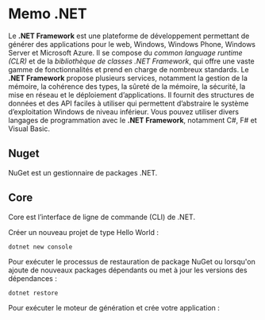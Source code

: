 # Memo .NET

Le **.NET Framework** est une plateforme de développement permettant de générer des applications pour le web, Windows, Windows Phone, Windows Server et Microsoft Azure.  Il se compose du *common language runtime (CLR)* et de la *bibliothèque de classes .NET Framework*, qui offre une vaste gamme de fonctionnalités et prend en charge de nombreux standards.
Le **.NET Framework** propose plusieurs services, notamment la gestion de la mémoire, la cohérence des types, la sûreté de la mémoire, la sécurité, la mise en réseau et le déploiement d’applications.  Il fournit des structures de données et des API faciles à utiliser qui permettent d’abstraire le système d’exploitation Windows de niveau inférieur.  Vous pouvez utiliser divers langages de programmation avec le **.NET Framework**, notamment C#, F# et Visual Basic.
## Nuget
NuGet est un gestionnaire de packages .NET.
## Core
Core est l’interface de ligne de commande (CLI) de .NET.

Créer un nouveau projet de type Hello World :

    dotnet new console
Pour exécuter le processus de restauration de package NuGet ou
lorsqu'on ajoute de nouveaux packages dépendants ou met à jour les versions des dépendances :

    dotnet restore
Pour exécuter le moteur de génération et crée votre application :

<!--stackedit_data:
eyJoaXN0b3J5IjpbMTUwMjYxMzE3MiwtMTkxMjYyNDkwOV19
-->